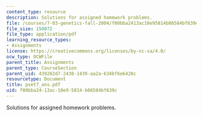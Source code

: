 ```yaml
---
content_type: resource
description: Solutions for assigned homework problems.
file: /courses/7-03-genetics-fall-2004/f00bba2413ac10e95814b86584bf639c_pset7_ans.pdf
file_size: 150072
file_type: application/pdf
learning_resource_types:
- Assignments
license: https://creativecommons.org/licenses/by-nc-sa/4.0/
ocw_type: OCWFile
parent_title: Assignments
parent_type: CourseSection
parent_uid: 439282d7-2438-1439-aa2a-634bf6e6428c
resourcetype: Document
title: pset7_ans.pdf
uid: f00bba24-13ac-10e9-5814-b86584bf639c
---
```

Solutions for assigned homework problems.